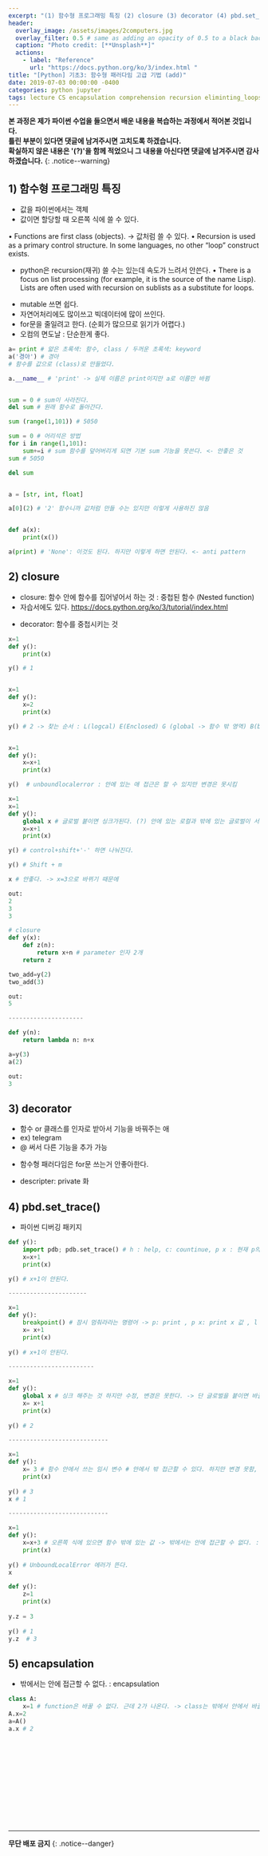 ```yaml
---
excerpt: "(1) 함수형 프로그래밍 특징 (2) closure (3) decorator (4) pbd.set_trace() (5) encapsulation "
header:
  overlay_image: /assets/images/2computers.jpg
  overlay_filter: 0.5 # same as adding an opacity of 0.5 to a black background
  caption: "Photo credit: [**Unsplash**]"
  actions:
    - label: "Reference"
      url: "https://docs.python.org/ko/3/index.html "
title: "[Python] 기초3: 함수형 패러다임 고급 기법 (add)"
date: 2019-07-03 00:00:00 -0400
categories: python jupyter
tags: lecture CS encapsulation comprehension recursion eliminting_loops callables lambda closure decorator
---
```



**본 과정은 제가 파이썬 수업을 들으면서 배운 내용을 복습하는 과정에서 적어본 것입니다.<br> 틀린 부분이 있다면 댓글에 남겨주시면 고치도록 하겠습니다.<br> 확실하지 않은 내용은 '(?)'을 함께 적었으니 그 내용을 아신다면 댓글에 남겨주시면 감사하겠습니다.**
{: .notice--warning}

## 1) 함수형 프로그래밍 특징 
- 값을 파이썬에서는 객체 
- 값이면 할당할 때 오른쪽 식에 쓸 수 있다.

• Functions are first class (objects). -> 값처럼 쓸 수 있다. 
• Recursion is used as a primary control structure. In some languages, no other “loop” construct exists.
 - python은 recursion(재귀) 쓸 수는 있는데 속도가 느려서 안쓴다. 
• There is a focus on list processing (for example, it is the source of the name Lisp). Lists are often used with recursion on sublists as a substitute for loops.

* mutable 쓰면 쉽다. 
* 자연어처리에도 많이쓰고 빅데이터에 많이 쓰인다. 
* for문을 줄일려고 한다. (순회가 많으므로 읽기가 어렵다.) 
* 오컴의 면도날 : 단순한게 좋다. 

```python
a= print # 얇은 초록색: 함수, class / 두꺼운 초록색: keyword 
a('경아') # 경아
# 함수를 값으로 (class)로 만들었다. 

a.__name__ # 'print' -> 실제 이름은 print이지만 a로 이름만 바뀜 


sum = 0 # sum이 사라진다. 
del sum # 원래 함수로 돌아간다. 

sum (range(1,101)) # 5050

sum = 0 # 어리석은 방법
for i in range(1,101):
    sum+=i # sum 함수를 덮어버리게 되면 기본 sum 기능을 못쓴다. <- 안좋은 것 
sum # 5050

del sum    


a = [str, int, float]

a[0](2) # '2' 함수니까 값처럼 만들 수는 있지만 이렇게 사용하진 않음


def a(x):
    print(x())

a(print) # 'None': 이것도 된다. 하지만 이렇게 하면 안된다. <- anti pattern 

```

## 2) closure
- closure: 함수 안에 함수를 집어넣어서 하는 것 : 중첩된 함수 (Nested function)
- 자습서에도 있다. https://docs.python.org/ko/3/tutorial/index.html
 
+ decorator: 함수를 중첩시키는 것 

```python
x=1 
def y():
    print(x)

y() # 1


x=1 
def y():
    x=2
    print(x)

y() # 2 -> 찾는 순서 : L(logcal) E(Enclosed) G (global -> 함수 밖 영역) B(built-in -> 있는지 없는지 찾고 )


x=1 
def y():
    x=x+1
    print(x)

y()  # unboundlocalerror : 안에 있는 애 접근은 할 수 있지만 변경은 못시킴 
```

```python
x=1 
x=1 
def y():
    global x # 글로벌 붙이면 싱크가된다. (?) 안에 있는 로컬과 밖에 있는 글로벌이 서로 싱크가된다. 
    x=x+1
    print(x)

y() # control+shift+'-' 하면 나눠진다. 

y() # Shift + m  

x # 안좋다. -> x=3으로 바뀌기 때문에

out:
2
3
3
```

```python
# closure
def y(x):
    def z(n):
        return x+n # parameter 인자 2개 
    return z

two_add=y(2)
two_add(3)

out:
5

---------------------

def y(n):     
    return lambda n: n+x

a=y(3)
a(2)

out:
3
```


## 3) decorator 
- 함수 or 클래스를 인자로 받아서 기능을 바꿔주는 애
- ex) telegram 
- @ 써서 다른 기능을 추가 가능

* 함수형 패러다임은 for문 쓰는거 안좋아한다.

+ descripter: private 화 


## 4) pbd.set_trace() 
- 파이썬 디버깅 패키지 


```python
def y():
    import pdb; pdb.set_trace() # h : help, c: countinue, p x : 현재 p의 기법이 뭔가 알려주는 것 , l: 어디가 문제인지 알려주는 것 
    x=x+1
    print(x)

y() # x+1이 안된다.

----------------------

x=1
def y():
    breakpoint() # 잠시 멈춰라라는 명령어 -> p: print , p x: print x 값 , l : 현재 소스 코드, q: quit
    x= x+1
    print(x)
    
y() # x+1이 안된다.

------------------------

x=1
def y():
    global x # 싱크 해주는 것 하지만 수정, 변경은 못한다. -> 단 글로벌을 붙이면 바꿀수 있다. 
    x= x+1
    print(x)
    
y() # 2

----------------------------

x=1
def y(): 
    x= 3 # 함수 안에서 쓰는 임시 변수 # 안에서 밖 접근할 수 있다. 하지만 변경 못함, but 글로벌 붙이면 변경가능 
    print(x)
    
y() # 3 
x # 1

----------------------------

x=1
def y(): 
    x=x+3 # 오른쪽 식에 있으면 함수 밖에 있는 값 -> 밖에서는 안에 접근할 수 없다. : encapsulation 
    print(x)
    
y() # UnboundLocalError 에러가 뜬다.
x 
```

```python
def y():
    z=1
    print(x)
    
y.z = 3
    
y() # 1
y.z  # 3
```
## 5) encapsulation
- 밖에서는 안에 접근할 수 없다. : encapsulation 

```python
class A: 
    x=1 # function은 바꿀 수 없다. 근데 2가 나온다. -> class는 밖에서 안에서 바꿀 수 있다. 
A.x=2
a=A()
a.x # 2
```

```python

```

```python

```

```python

```

```python

```

```python

```

```python

```

```python

```

```python

```
```python

```
```python

```
```python

```

```python

```

```python

```


---
**무단 배포 금지** 
{: .notice--danger}

